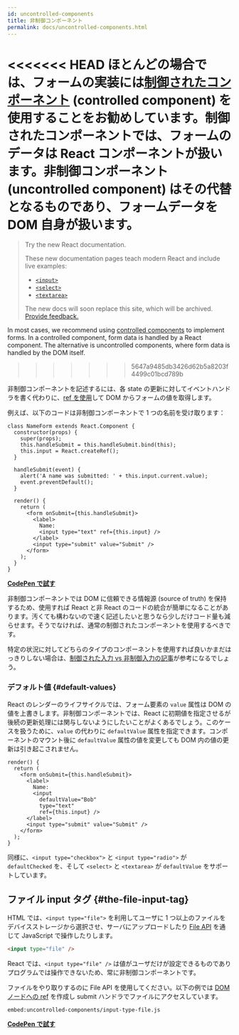 ```yaml
---
id: uncontrolled-components
title: 非制御コンポーネント
permalink: docs/uncontrolled-components.html
---
```


<<<<<<< HEAD
ほとんどの場合では、フォームの実装には[制御されたコンポーネント](/docs/forms.html#controlled-components) (controlled component) を使用することをお勧めしています。制御されたコンポーネントでは、フォームのデータは React コンポーネントが扱います。非制御コンポーネント (uncontrolled component) はその代替となるものであり、フォームデータを DOM 自身が扱います。
=======
> Try the new React documentation.
> 
> These new documentation pages teach modern React and include live examples:
>
> - [`<input>`](https://beta.reactjs.org/reference/react-dom/components/input)
> - [`<select>`](https://beta.reactjs.org/reference/react-dom/components/select)
> - [`<textarea>`](https://beta.reactjs.org/reference/react-dom/components/textarea)
>
> The new docs will soon replace this site, which will be archived. [Provide feedback.](https://github.com/reactjs/reactjs.org/issues/3308)

In most cases, we recommend using [controlled components](/docs/forms.html#controlled-components) to implement forms. In a controlled component, form data is handled by a React component. The alternative is uncontrolled components, where form data is handled by the DOM itself.
>>>>>>> 5647a9485db3426d62b5a8203f4499c01bcd789b

非制御コンポーネントを記述するには、各 state の更新に対してイベントハンドラを書く代わりに、[ref を使用](/docs/refs-and-the-dom.html)して DOM からフォームの値を取得します。

例えば、以下のコードは非制御コンポーネントで 1 つの名前を受け取ります：

```javascript{5,9,18}
class NameForm extends React.Component {
  constructor(props) {
    super(props);
    this.handleSubmit = this.handleSubmit.bind(this);
    this.input = React.createRef();
  }

  handleSubmit(event) {
    alert('A name was submitted: ' + this.input.current.value);
    event.preventDefault();
  }

  render() {
    return (
      <form onSubmit={this.handleSubmit}>
        <label>
          Name:
          <input type="text" ref={this.input} />
        </label>
        <input type="submit" value="Submit" />
      </form>
    );
  }
}
```

[**CodePen で試す**](https://codepen.io/gaearon/pen/WooRWa?editors=0010)

非制御コンポーネントでは DOM に信頼できる情報源 (source of truth) を保持するため、使用すれば React と非 React のコードの統合が簡単になることがあります。汚くても構わないので速く記述したいと思うなら少しだけコード量も減らせます。そうでなければ、通常の制御されたコンポーネントを使用するべきです。

特定の状況に対してどちらのタイプのコンポーネントを使用すれば良いかまだはっきりしない場合は、[制御された入力 vs 非制御入力の記事](https://goshakkk.name/controlled-vs-uncontrolled-inputs-react/)が参考になるでしょう。

### デフォルト値 {#default-values}

React のレンダーのライフサイクルでは、フォーム要素の `value` 属性は DOM の値を上書きします。非制御コンポーネントでは、React に初期値を指定させるが後続の更新処理には関与しないようにしたいことがよくあるでしょう。このケースを扱うために、`value` の代わりに `defaultValue` 属性を指定できます。コンポーネントのマウント後に `defaultValue` 属性の値を変更しても DOM 内の値の更新は引き起こされません。

```javascript{7}
render() {
  return (
    <form onSubmit={this.handleSubmit}>
      <label>
        Name:
        <input
          defaultValue="Bob"
          type="text"
          ref={this.input} />
      </label>
      <input type="submit" value="Submit" />
    </form>
  );
}
```

同様に、`<input type="checkbox">` と `<input type="radio">` が `defaultChecked` を、そして `<select>` と `<textarea>` が `defaultValue` をサポートしています。

## ファイル input タグ {#the-file-input-tag}

HTML では、`<input type="file">` を利用してユーザに 1 つ以上のファイルをデバイスストレージから選択させ、サーバにアップロードしたり [File API](https://developer.mozilla.org/en-US/docs/Web/API/File/Using_files_from_web_applications) を通じて JavaScript で操作したりします。

```html
<input type="file" />
```

React では、`<input type="file" />` は値がユーザだけが設定できるものでありプログラムでは操作できないため、常に非制御コンポーネントです。

ファイルをやり取りするのに File API を使用してください。以下の例では [DOM ノードへの ref](/docs/refs-and-the-dom.html) を作成し submit ハンドラでファイルにアクセスしています。

`embed:uncontrolled-components/input-type-file.js`

**[CodePen で試す](codepen://uncontrolled-components/input-type-file)**


